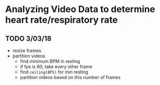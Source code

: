 # Analyzing Video Data to determine heart rate/respiratory rate

## TODO 3/03/18
* resize frames
* partition videos
    * find minimum BPM in resting
    * if fps is 60, take every other frame
    * find `ceiling(BPS)` for min resting
    * partition videos based on this number of frames



